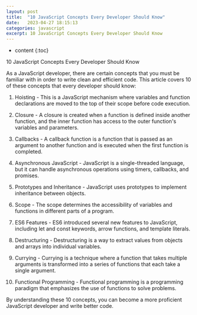 ```yaml
---
layout: post
title:  "10 JavaScript Concepts Every Developer Should Know"
date:   2023-04-27 18:15:13
categories: javascript
excerpt: 10 JavaScript Concepts Every Developer Should Know
---
```


* content
{:toc}

10 JavaScript Concepts Every Developer Should Know

As a JavaScript developer, there are certain concepts that you must be familiar with in order to write clean and efficient code. This article covers 10 of these concepts that every developer should know:

1. Hoisting - This is a JavaScript mechanism where variables and function declarations are moved to the top of their scope before code execution.

2. Closure - A closure is created when a function is defined inside another function, and the inner function has access to the outer function's variables and parameters.

3. Callbacks - A callback function is a function that is passed as an argument to another function and is executed when the first function is completed.

4. Asynchronous JavaScript - JavaScript is a single-threaded language, but it can handle asynchronous operations using timers, callbacks, and promises.

5. Prototypes and Inheritance - JavaScript uses prototypes to implement inheritance between objects.

6. Scope - The scope determines the accessibility of variables and functions in different parts of a program.

7. ES6 Features - ES6 introduced several new features to JavaScript, including let and const keywords, arrow functions, and template literals.

8. Destructuring - Destructuring is a way to extract values from objects and arrays into individual variables.

9. Currying - Currying is a technique where a function that takes multiple arguments is transformed into a series of functions that each take a single argument.

10. Functional Programming - Functional programming is a programming paradigm that emphasizes the use of functions to solve problems.

By understanding these 10 concepts, you can become a more proficient JavaScript developer and write better code.